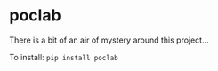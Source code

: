
# poclab
There is a bit of an air of mystery around this project...


To install:	```pip install poclab```
